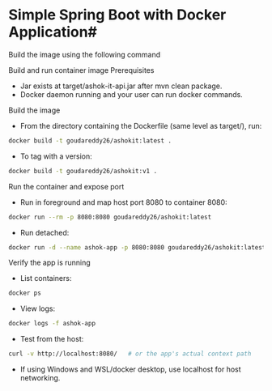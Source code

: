   
# Simple Spring Boot with Docker Application#


Build the image using the following command

Build and run container image
Prerequisites
- Jar exists at target/ashok-it-api.jar after mvn clean package.
- Docker daemon running and your user can run docker commands.

Build the image
- From the directory containing the Dockerfile (same level as target/), run:
 ```bash
docker build -t goudareddy26/ashokit:latest .
```


- To tag with a version:
 ```bash
docker build -t goudareddy26/ashokit:v1 .
```

Run the container and expose port
- Run in foreground and map host port 8080 to container 8080:
 ```bash
docker run --rm -p 8080:8080 goudareddy26/ashokit:latest
```

- Run detached:
 ```bash
docker run -d --name ashok-app -p 8080:8080 goudareddy26/ashokit:latest
```

Verify the app is running

- List containers:
 ```bash
docker ps
```
- View logs:
 ```bash
docker logs -f ashok-app
```

- Test from the host:
 ```bash
curl -v http://localhost:8080/   # or the app's actual context path
```

- If using Windows and WSL/docker desktop, use localhost for host networking.

